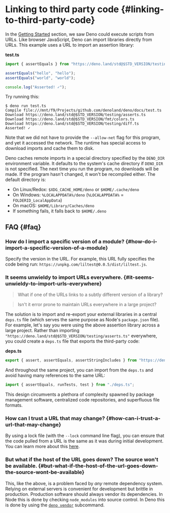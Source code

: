 # Linking to third party code {#linking-to-third-party-code}

In the [Getting Started](./getting_started.md) section, we saw Deno could execute scripts from URLs. Like browser
JavaScript, Deno can import libraries directly from URLs. This example uses a URL to import an assertion library:

**test.ts**

```ts
import { assertEquals } from "https://deno.land/std@$STD_VERSION/testing/asserts.ts";

assertEquals("hello", "hello");
assertEquals("world", "world");

console.log("Asserted! ✓");
```

Try running this:

```shell
$ deno run test.ts
Compile file:///mnt/f9/Projects/github.com/denoland/deno/docs/test.ts
Download https://deno.land/std@$STD_VERSION/testing/asserts.ts
Download https://deno.land/std@$STD_VERSION/fmt/colors.ts
Download https://deno.land/std@$STD_VERSION/testing/diff.ts
Asserted! ✓
```

Note that we did not have to provide the `--allow-net` flag for this program, and yet it accessed the network. The
runtime has special access to download imports and cache them to disk.

Deno caches remote imports in a special directory specified by the `DENO_DIR` environment variable. It defaults to the
system's cache directory if `DENO_DIR` is not specified. The next time you run the program, no downloads will be made.
If the program hasn't changed, it won't be recompiled either. The default directory is:

- On Linux/Redox: `$XDG_CACHE_HOME/deno` or `$HOME/.cache/deno`
- On Windows: `%LOCALAPPDATA%/deno` (`%LOCALAPPDATA%` = `FOLDERID_LocalAppData`)
- On macOS: `$HOME/Library/Caches/deno`
- If something fails, it falls back to `$HOME/.deno`

## FAQ {#faq}

### How do I import a specific version of a module? {#how-do-i-import-a-specific-version-of-a-module}

Specify the version in the URL. For example, this URL fully specifies the code being run:
`https://unpkg.com/liltest@0.0.5/dist/liltest.js`.

### It seems unwieldy to import URLs everywhere. {#it-seems-unwieldy-to-import-urls-everywhere}

> What if one of the URLs links to a subtly different version of a library?

> Isn't it error prone to maintain URLs everywhere in a large project?

The solution is to import and re-export your external libraries in a central `deps.ts` file (which serves the same
purpose as Node's `package.json` file). For example, let's say you were using the above assertion library across a large
project. Rather than importing `"https://deno.land/std@$STD_VERSION/testing/asserts.ts"` everywhere, you could create a
`deps.ts` file that exports the third-party code:

**deps.ts**

```ts
export { assert, assertEquals, assertStringIncludes } from "https://deno.land/std@$STD_VERSION/testing/asserts.ts";
```

And throughout the same project, you can import from the `deps.ts` and avoid having many references to the same URL:

```ts
import { assertEquals, runTests, test } from "./deps.ts";
```

This design circumvents a plethora of complexity spawned by package management software, centralized code repositories,
and superfluous file formats.

### How can I trust a URL that may change? {#how-can-i-trust-a-url-that-may-change}

By using a lock file (with the `--lock` command line flag), you can ensure that the code pulled from a URL is the same
as it was during initial development. You can learn more about this
[here](./linking_to_external_code/integrity_checking.md).

### But what if the host of the URL goes down? The source won't be available. {#but-what-if-the-host-of-the-url-goes-down-the-source-wont-be-available}

This, like the above, is a problem faced by _any_ remote dependency system. Relying on external servers is convenient
for development but brittle in production. Production software should always vendor its dependencies. In Node this is
done by checking `node_modules` into source control. In Deno this is done by using the
[`deno vendor`](./tools/vendor.md) subcommand.
